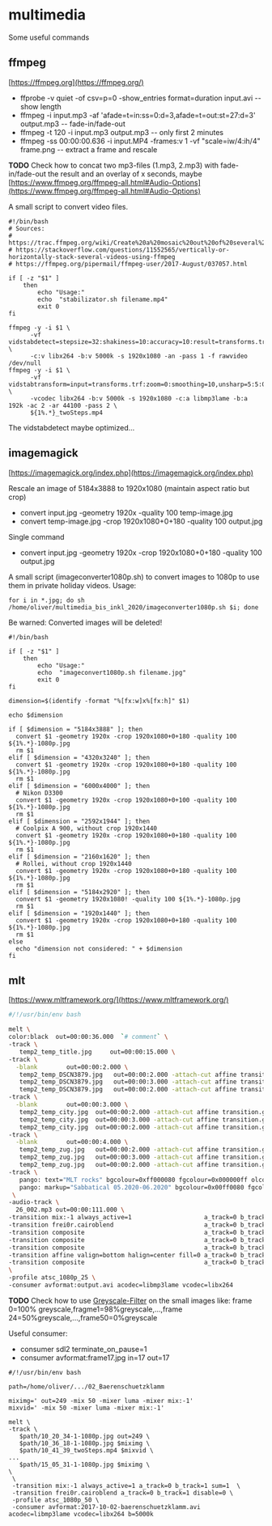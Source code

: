 # multimedia
Some useful commands

## ffmpeg
[https://ffmpeg.org](https://ffmpeg.org/)
* ffprobe -v quiet -of csv=p=0 -show_entries format=duration input.avi -- show length
* ffmpeg -i input.mp3 -af 'afade=t=in:ss=0:d=3,afade=t=out:st=27:d=3' output.mp3 -- fade-in/fade-out
* ffmpeg -t 120 -i input.mp3 output.mp3 -- only first 2 minutes
* ffmpeg -ss 00:00:00.636 -i input.MP4 -frames:v 1 -vf "scale=iw/4:ih/4" frame.png -- extract a frame and rescale

**TODO** Check how to concat two mp3-files (1.mp3, 2.mp3) with fade-in/fade-out the result and an overlay of x seconds, maybe [https://www.ffmpeg.org/ffmpeg-all.html#Audio-Options](https://www.ffmpeg.org/ffmpeg-all.html#Audio-Options)

A small script to convert video files.
```
#!/bin/bash
# Sources:
# https://trac.ffmpeg.org/wiki/Create%20a%20mosaic%20out%20of%20several%20input%20videos
# https://stackoverflow.com/questions/11552565/vertically-or-horizontally-stack-several-videos-using-ffmpeg
# https://ffmpeg.org/pipermail/ffmpeg-user/2017-August/037057.html

if [ -z "$1" ]
    then
        echo "Usage:" 
        echo  "stabilizator.sh filename.mp4"
        exit 0
fi

ffmpeg -y -i $1 \
      -vf vidstabdetect=stepsize=32:shakiness=10:accuracy=10:result=transforms.trf \
      -c:v libx264 -b:v 5000k -s 1920x1080 -an -pass 1 -f rawvideo /dev/null
ffmpeg -y -i $1 \
      -vf vidstabtransform=input=transforms.trf:zoom=0:smoothing=10,unsharp=5:5:0.8:3:3:0.4 \
      -vcodec libx264 -b:v 5000k -s 1920x1080 -c:a libmp3lame -b:a 192k -ac 2 -ar 44100 -pass 2 \
      ${1%.*}_twoSteps.mp4
```
The vidstabdetect maybe optimized...

## imagemagick
[https://imagemagick.org/index.php](https://imagemagick.org/index.php)

Rescale an image of 5184x3888 to 1920x1080 (maintain aspect ratio but crop)
* convert input.jpg -geometry 1920x -quality 100 temp-image.jpg
* convert temp-image.jpg -crop 1920x1080+0+180 -quality 100 output.jpg

Single command
* convert input.jpg -geometry 1920x -crop 1920x1080+0+180 -quality 100 output.jpg

A small script (imageconverter1080p.sh) to convert images to 1080p to use them in private holiday videos. Usage:
```
for i in *.jpg; do sh /home/oliver/multimedia_bis_inkl_2020/imageconverter1080p.sh $i; done
```
Be warned: Converted images will be deleted!
```
#!/bin/bash

if [ -z "$1" ]
    then
        echo "Usage:" 
        echo  "imageconvert1080p.sh filename.jpg"
        exit 0
fi

dimension=$(identify -format "%[fx:w]x%[fx:h]" $1)

echo $dimension

if [ $dimension = "5184x3888" ]; then
  convert $1 -geometry 1920x -crop 1920x1080+0+180 -quality 100 ${1%.*}-1080p.jpg
  rm $1
elif [ $dimension = "4320x3240" ]; then
  convert $1 -geometry 1920x -crop 1920x1080+0+180 -quality 100 ${1%.*}-1080p.jpg
  rm $1
elif [ $dimension = "6000x4000" ]; then
  # Nikon D3300
  convert $1 -geometry 1920x -crop 1920x1080+0+100 -quality 100 ${1%.*}-1080p.jpg
  rm $1
elif [ $dimension = "2592x1944" ]; then
  # Coolpix A 900, without crop 1920x1440
  convert $1 -geometry 1920x -crop 1920x1080+0+180 -quality 100 ${1%.*}-1080p.jpg
  rm $1
elif [ $dimension = "2160x1620" ]; then
  # Rollei, without crop 1920x1440
  convert $1 -geometry 1920x -crop 1920x1080+0+180 -quality 100 ${1%.*}-1080p.jpg
  rm $1
elif [ $dimension = "5184x2920" ]; then
  convert $1 -geometry 1920x1080! -quality 100 ${1%.*}-1080p.jpg
  rm $1
elif [ $dimension = "1920x1440" ]; then
  convert $1 -geometry 1920x -crop 1920x1080+0+180 -quality 100 ${1%.*}-1080p.jpg
  rm $1
else
  echo "dimension not considered: " + $dimension
fi
```

## mlt
[https://www.mltframework.org/](https://www.mltframework.org/)
```bash
#/!/usr/bin/env bash

melt \
color:black  out=00:00:36.000  `# comment` \
-track \
   temp2_temp_title.jpg     out=00:00:15.000 \
-track \
  -blank        out=00:00:2.000 \
   temp2_temp_DSCN3879.jpg   out=00:00:2.000 -attach-cut affine transition.geometry="0=200/350:300x0; 50=200/100:300x300" \
   temp2_temp_DSCN3879.jpg   out=00:00:3.000 -attach-cut affine transition.geometry="0=200/100:300x300"\
   temp2_temp_DSCN3879.jpg   out=00:00:2.000 -attach-cut affine transition.geometry="0=200/100:300x300; 50=200/250:300x0" \
-track \
  -blank        out=00:00:3.000 \
   temp2_temp_city.jpg  out=00:00:2.000 -attach-cut affine transition.geometry="0=750/250:300x0; 50=750/100:300x300" \
   temp2_temp_city.jpg  out=00:00:3.000 -attach-cut affine transition.geometry="0=750/100:300x300" \
   temp2_temp_city.jpg  out=00:00:2.000 -attach-cut affine transition.geometry="0=750/100:300x300; 50=750/250:300x0" \
-track \
  -blank        out=00:00:4.000 \
   temp2_temp_zug.jpg   out=00:00:2.000 -attach-cut affine transition.geometry="0=1300/250:300x0; 50=1300/100:300x300" \
   temp2_temp_zug.jpg   out=00:00:3.000 -attach-cut affine transition.geometry="0=1300/100:300x300" \
   temp2_temp_zug.jpg   out=00:00:2.000 -attach-cut affine transition.geometry="0=1300/100:300x300; 50=1300/250:300x0" \
-track \
   pango: text="MLT rocks" bgcolour=0xff000080 fgcolour=0x000000ff olcolour=0x000000ff                   out=00:00:02.000 size=192 weight=1000 \
   pango: markup="Sabbatical 05.2020-06.2020" bgcolour=0x00ff0080 fgcolour=0x000000ff olcolour=0x000000ff out=00:00:04.000 size=192 weight=1000 \
 \
-audio-track \
  26_002.mp3 out=00:00:111.000 \
-transition mix:-1 always_active=1                    a_track=0 b_track=1 sum=1  \
-transition frei0r.cairoblend                         a_track=0 b_track=1 disable=0 \
-transition composite                                 a_track=0 b_track=2 \
-transition composite                                 a_track=0 b_track=3 \
-transition composite                                 a_track=0 b_track=4 \
-transition affine valign=bottom halign=center fill=0 a_track=0 b_track=5 \
-transition composite                                 a_track=0 b_track=6 `# Audio` \
\
-profile atsc_1080p_25 \
-consumer avformat:output.avi acodec=libmp3lame vcodec=libx264
```
**TODO** Check how to use [Greyscale-Filter](https://www.mltframework.org/plugins/FilterGreyscale/) on the small images like: frame 0=100% greyscale,fragme1=98%greyscale,...,frame 24=50%greyscale,...,frame50=0%greyscale

Useful consumer:
- consumer sdl2 terminate_on_pause=1
- consumer avformat:frame17.jpg in=17 out=17

```
#/!/usr/bin/env bash

path=/home/oliver/.../02_Baerenschuetzklamm

miximg=' out=249 -mix 50 -mixer luma -mixer mix:-1'
mixvid=' -mix 50 -mixer luma -mixer mix:-1'

melt \
-track \
   $path/10_20_34-1-1080p.jpg out=249 \
   $path/10_36_18-1-1080p.jpg $miximg \
   $path/10_41_39_twoSteps.mp4 $mixvid \
...
   $path/15_05_31-1-1080p.jpg $miximg \
\
 \
 -transition mix:-1 always_active=1 a_track=0 b_track=1 sum=1  \
 -transition frei0r.cairoblend a_track=0 b_track=1 disable=0 \
 -profile atsc_1080p_50 \
 -consumer avformat:2017-10-02-baerenschuetzklamm.avi acodec=libmp3lame vcodec=libx264 b=5000k
```
